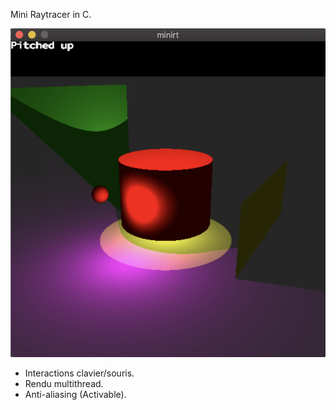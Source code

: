 Mini Raytracer in C.

![](../res/Screenshot%202020-10-13%20at%2009.35.23.png?raw=true&s=200 "screenminiRT")

- Interactions clavier/souris.
- Rendu multithread.
- Anti-aliasing (Activable).
